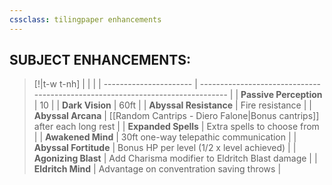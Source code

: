 ```yaml
---
cssclass: tilingpaper enhancements
---
```

## SUBJECT ENHANCEMENTS:
>[!|t-w t-nh]
> |                        |                                                                                |
> | ---------------------- | ------------------------------------------------------------------------------ |
> | **Passive Perception** | 10                                                                             |
> | **Dark Vision**        | 60ft                                                                           |
> | **Abyssal Resistance** | Fire resistance                                                                |
> | **Abyssal Arcana**     | [[Random Cantrips - Diero Falone\|Bonus cantrips]] after each long rest |
> | **Expanded Spells**    | Extra spells to choose from                                                    |
> | **Awakened Mind**      | 30ft one-way telepathic communication                                          |
> | **Abyssal Fortitude**  | Bonus HP per level (1/2 x level achieved)                                      |
> | **Agonizing Blast**    | Add Charisma modifier to Eldritch Blast damage                                 |
> | **Eldritch Mind**      | Advantage on conventration saving throws                         |